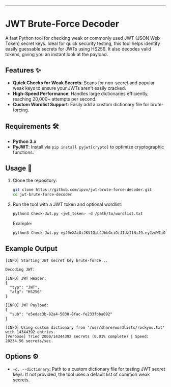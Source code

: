 
---

# JWT Brute-Force Decoder 

A fast Python tool for checking weak or commonly used JWT (JSON Web Token) secret keys. Ideal for quick security testing, this tool helps identify easily guessable secrets for JWTs using HS256. It also decodes valid tokens, giving you an instant look at the payload.

## Features ✨

- **Quick Checks for Weak Secrets**: Scans for non-secret and popular weak keys to ensure your JWTs aren't easily cracked.
- **High-Speed Performance**: Handles large dictionaries efficiently, reaching 20,000+ attempts per second.
- **Custom Wordlist Support**: Easily add a custom dictionary file for brute-forcing.

## Requirements 🛠️

- **Python 3.x**
- **PyJWT**: Install via `pip install pyjwt[crypto]` to optimize cryptographic functions.

## Usage 🚀

1. Clone the repository:
   ```bash
   git clone https://github.com/ipvv/jwt-brute-force-decoder.git
   cd jwt-brute-force-decoder
   ```

2. Run the tool with a JWT token and optional wordlist:

   ```bash
   python3 Check-Jwt.py <jwt_token> -d /path/to/wordlist.txt
   ```

   Example:
   ```bash
   python3 Check-Jwt.py eyJ0eXAiOiJKV1QiLCJhbGciOiJIUzI1NiJ9.eyJzdWIiOiJ... -d /usr/share/wordlists/rockyou.txt
   ```

## Example Output 

```plaintext
[INFO] Starting JWT secret key brute-force...

Decoding JWT:

[INFO] JWT Header:
{
  "typ": "JWT",
  "alg": "HS256"
}

[INFO] JWT Payload:
{
  "sub": "e5edac3b-82a4-5030-8fac-fe233fbba092"
}

[INFO] Using custom dictionary from '/usr/share/wordlists/rockyou.txt' with 14344392 entries.
[Verbose] Tried 2000/14344392 secrets (0.01% complete) | Speed: 20234.56 secrets/sec.
```

## Options ⚙️

- `-d, --dictionary`: Path to a custom dictionary file for testing JWT secret keys. If not provided, the tool uses a default list of common weak secrets.

